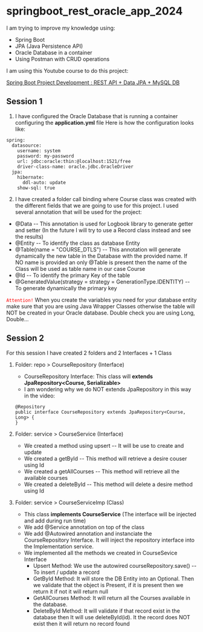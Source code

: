 # springboot_rest_oracle_app_2024
I am trying to improve my knowledge using:
* Spring Boot
* JPA (Java Persistence API)
* Oracle Database in a container
* Using Postman with CRUD operations

I am using this Youtube course to do this project:

[Spring Boot Project Development : REST API + Data JPA + MySQL DB](https://www.youtube.com/watch?v=_rOUDhCE-x4)

## Session 1
1. I have configured the Oracle Database that is running a container configuring the **application.yml** file
Here is how the configuration looks like:
```
spring:
  datasource:
    username: system
    password: my-password
    url: jdbc:oracle:thin:@localhost:1521/free
    driver-class-name: oracle.jdbc.OracleDriver
  jpa:
    hibernate:
      ddl-auto: update
    show-sql: true
```
2. I have created a folder call binding where Course class was created with the different fields that we are going to use for this project.
I used several annotation that will be used for the project:
* @Data -- This annotation is used for Logbook library to generate getter and setter (In the future I will try to use a Record class instead and see the results)
* @Entity -- To identify the class as database Entity
* @Table(name = "COURSE_DTLS") -- This annotation will generate dynamically the new table in the Database with the provided name. If NO name is provided an only @Table is present then the name of the Class will be used as table name in our case Course
* @Id -- To identify the primary Key of the table
* @GeneratedValue(strategy = strategy = GenerationType.IDENTITY) -- To generate dynamically the primary key

<code style="color : red">Attention!</code>
When you create the variables you need for your database entity make sure that you are using Java Wrapper Classes otherwise the table will NOT be created in your Oracle database.
Double check you are using Long, Double...

## Session 2
For this session I have created 2 folders and 2 Interfaces + 1 Class
1. Folder: repo > CourseRepository (Interface)
   * CourseRepository Interface: This class will **extends JpaRepository<Course, Serializable>**
   * I am wondering why we do NOT extends JpaRepository in this way in the video: 
   ```
   @Repository
   public interface CourseRepository extends JpaRepository<Course, Long> {
   }
   ```
2. Folder: service > CourseService (Interface)
    * We created a method using upsert -- It will be use to create and update
    * We created a getById -- This method will retrieve a desire couser using Id
    * We created a getAllCourses -- This method will retrieve all the available courses
    * We created a deleteById -- This method will delete a desire method using Id

3. Folder: service > CourseServiceImp (Class)
    * This class **implements CourseService** (The interface will be injected and add during run time)
    * We add @Service annotation on top of the class
    * We add @Autowired annotation and instanciate the CourseRepository Interface. It will inject the repository interface into the Implementation service.
    * We implemented all the methods we created in CourseSevice Interface
      * Upsert Method: We use the autowired courseRepository.save() -- To insert / update a record
      * GetById Method: It will store the DB Entity into an Optional. Then we validate that the object is Present, if it is present then we return it if not it will return null
      * GetAllCourses Method: It will return all the Courses available in the database.
      * DeleteById Method: It will validate if that record exist in the database then It will use deleteById(id). It the record does NOT exist then it will return no record found
